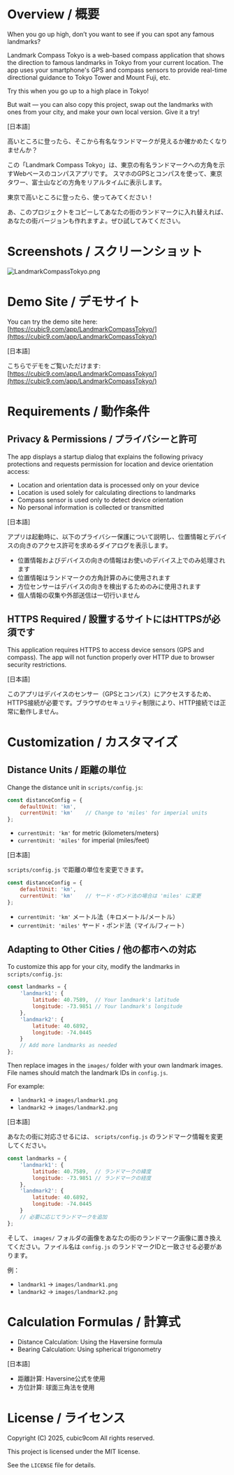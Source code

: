 # Overview / 概要

When you go up high, don’t you want to see if you can spot any famous landmarks?

Landmark Compass Tokyo is a web-based compass application that shows the direction to famous landmarks in Tokyo from your current location.
The app uses your smartphone's GPS and compass sensors to provide real-time directional guidance to Tokyo Tower and Mount Fuji, etc.

Try this when you go up to a high place in Tokyo!

But wait — you can also copy this project, swap out the landmarks with ones from your city, and make your own local version. Give it a try!

\[日本語\]

高いところに登ったら、そこから有名なランドマークが見えるか確かめたくなりませんか？

この「Landmark Compass Tokyo」は、東京の有名ランドマークへの方角を示すWebベースのコンパスアプリです。
スマホのGPSとコンパスを使って、東京タワー、富士山などの方角をリアルタイムに表示します。

東京で高いところに登ったら、使ってみてください！

あ、このプロジェクトをコピーしてあなたの街のランドマークに入れ替えれば、あなたの街バージョンも作れますよ。ぜひ試してみてください。

# Screenshots / スクリーンショット

![LandmarkCompassTokyo.png](LandmarkCompassTokyo.png)

# Demo Site / デモサイト

You can try the demo site here: [https://cubic9.com/app/LandmarkCompassTokyo/](https://cubic9.com/app/LandmarkCompassTokyo/)

\[日本語\]

こちらでデモをご覧いただけます: [https://cubic9.com/app/LandmarkCompassTokyo/](https://cubic9.com/app/LandmarkCompassTokyo/)


# Requirements / 動作条件

## Privacy & Permissions / プライバシーと許可

The app displays a startup dialog that explains the following privacy protections and requests permission for location and device orientation access:

- Location and orientation data is processed only on your device
- Location is used solely for calculating directions to landmarks
- Compass sensor is used only to detect device orientation
- No personal information is collected or transmitted

\[日本語\]

アプリは起動時に、以下のプライバシー保護について説明し、位置情報とデバイスの向きのアクセス許可を求めるダイアログを表示します。

- 位置情報およびデバイスの向きの情報はお使いのデバイス上でのみ処理されます
- 位置情報はランドマークの方角計算のみに使用されます
- 方位センサーはデバイスの向きを検出するためのみに使用されます
- 個人情報の収集や外部送信は一切行いません

## HTTPS Required / 設置するサイトにはHTTPSが必須です

This application requires HTTPS to access device sensors (GPS and compass). The app will not function properly over HTTP due to browser security restrictions.

\[日本語\]

このアプリはデバイスのセンサー（GPSとコンパス）にアクセスするため、HTTPS接続が必要です。ブラウザのセキュリティ制限により、HTTP接続では正常に動作しません。

# Customization / カスタマイズ

## Distance Units / 距離の単位

Change the distance unit in `scripts/config.js`:

```javascript
const distanceConfig = {
    defaultUnit: 'km',
    currentUnit: 'km'    // Change to 'miles' for imperial units
};
```

- `currentUnit: 'km'` for metric (kilometers/meters)
- `currentUnit: 'miles'` for imperial (miles/feet)

\[日本語\]

`scripts/config.js` で距離の単位を変更できます。

```javascript
const distanceConfig = {
    defaultUnit: 'km',
    currentUnit: 'km'    // ヤード・ポンド法の場合は 'miles' に変更
};
```

- `currentUnit: 'km'` メートル法（キロメートル/メートル）
- `currentUnit: 'miles'` ヤード・ポンド法（マイル/フィート）

## Adapting to Other Cities / 他の都市への対応

To customize this app for your city, modify the landmarks in `scripts/config.js`:

```javascript
const landmarks = {
    'landmark1': {
        latitude: 40.7589,  // Your landmark's latitude
        longitude: -73.9851 // Your landmark's longitude
    },
    'landmark2': {
        latitude: 40.6892,
        longitude: -74.0445
    }
    // Add more landmarks as needed
};
```

Then replace images in the `images/` folder with your own landmark images. File names should match the landmark IDs in `config.js`.

For example:
- `landmark1` → `images/landmark1.png`
- `landmark2` → `images/landmark2.png`

\[日本語\]

あなたの街に対応させるには、 `scripts/config.js` のランドマーク情報を変更してください。

```javascript
const landmarks = {
    'landmark1': {
        latitude: 40.7589,  // ランドマークの緯度
        longitude: -73.9851 // ランドマークの経度
    },
    'landmark2': {
        latitude: 40.6892,
        longitude: -74.0445
    }
    // 必要に応じてランドマークを追加
};
```

そして、 `images/` フォルダの画像をあなたの街のランドマーク画像に置き換えてください。ファイル名は `config.js` のランドマークIDと一致させる必要があります。

例：
- `landmark1` → `images/landmark1.png`
- `landmark2` → `images/landmark2.png`

# Calculation Formulas / 計算式

- Distance Calculation: Using the Haversine formula
- Bearing Calculation: Using spherical trigonometry

\[日本語\]

- 距離計算: Haversine公式を使用
- 方位計算: 球面三角法を使用

# License / ライセンス

Copyright (C) 2025, cubic9com All rights reserved.

This project is licensed under the MIT license.

See the `LICENSE` file for details.
